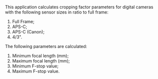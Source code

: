 This application calculates cropping factor parameters for digital cameras with the following sensor sizes in ratio to full frame:
1) Full Frame;
2) APS-C;
3) APS-C (Canon);
4) 4/3".

The following parameters are calculated:
1) Minimum focal length (mm);
2) Maximum focal length (mm);
3) Minimum F-stop value;
4) Maximum F-stop value.